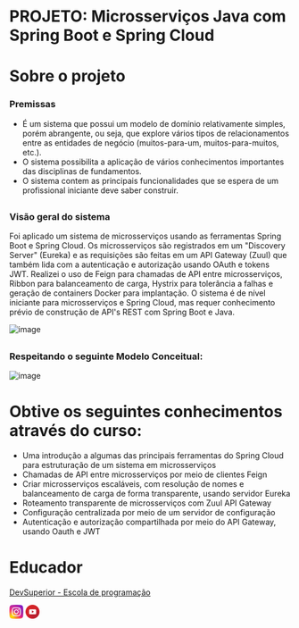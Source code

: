 # PROJETO: Microsserviços Java com Spring Boot e Spring Cloud

# Sobre o projeto

### Premissas

- É um sistema que possui um modelo de domínio relativamente simples,
porém abrangente, ou seja, que explore vários tipos de relacionamentos entre as
entidades de negócio (muitos-para-um, muitos-para-muitos, etc.).
- O sistema possibilita a aplicação de vários conhecimentos importantes das
disciplinas de fundamentos.
- O sistema contem as principais funcionalidades que se espera de um
profissional iniciante deve saber construir.


## 

### Visão geral do sistema

Foi aplicado um sistema de microsserviços usando as ferramentas Spring Boot e Spring Cloud. Os microsserviços são registrados em um "Discovery Server" (Eureka) e as requisições são feitas em um API Gateway (Zuul) que também lida com a autenticação e autorização usando OAuth e tokens JWT. Realizei o uso de Feign para chamadas de API entre microsserviços, Ribbon para balanceamento de carga, Hystrix para tolerância a falhas e geração de containers Docker para implantação. O sistema é de nível iniciante para microsserviços e Spring Cloud, mas requer conhecimento prévio de construção de API's REST com Spring Boot e Java.

![image](https://user-images.githubusercontent.com/88008441/231507621-3b115e84-65e9-4f61-9403-f764204fe4f3.png)

##

### Respeitando o seguinte Modelo Conceitual:

![image](https://user-images.githubusercontent.com/88008441/231504698-ee6742d6-1b6a-4ab3-a6b2-3b2dd0498145.png)

# Obtive os seguintes conhecimentos através do curso:

- Uma introdução a algumas das principais ferramentas do Spring Cloud para estruturação de um sistema em microsserviços
- Chamadas de API entre microsserviços por meio de clientes Feign
- Criar microsserviços escaláveis, com resolução de nomes e balanceamento de carga de forma transparente, usando servidor Eureka
- Roteamento transparente de microsserviços com Zuul API Gateway
- Configuração centralizada por meio de um servidor de configuração
- Autenticação e autorização compartilhada por meio do API Gateway, usando Oauth e JWT

# Educador

[DevSuperior - Escola de programação](https://devsuperior.com.br/)

[![DevSuperior no Instagram](https://raw.githubusercontent.com/devsuperior/bds-assets/main/ds/ig-icon.png)](https://instagram.com/devsuperior.ig) ![DevSuperior no Youtube](https://raw.githubusercontent.com/devsuperior/bds-assets/main/ds/yt-icon.png)
